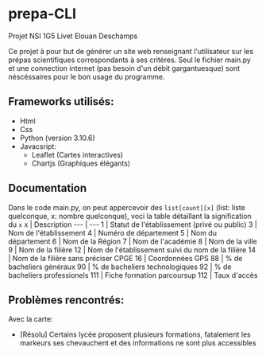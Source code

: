 # prepa-CLI
Projet NSI 1G5 Livet Elouan Deschamps

Ce projet à pour but de générer un site web renseignant l'utilisateur sur les prépas scientifiques correspondants à ses critères.
Seul le fichier main.py et une connection internet (pas besoin d'un débit gargantuesque) sont néscéssaires pour le bon usage du programme.

## Frameworks utilisés:
* Html
* Css
* Python (version 3.10.6)
* Javacsript:
    * Leaflet (Cartes interactives)
    * Chartjs (Graphiques élégants) 

## Documentation
Dans le code main.py, on peut appercevoir des `list[count][x]` (list: liste quelconque, x: nombre quelconque), voci la table détaillant la signification du `x` 
x | Description
 --- | --- 
1 | Statut de l'établissement (privé ou public)
3 | Nom de l'établissement
4 | Numéro de département
5 | Nom du département
6 | Nom de la Région
7 | Nom de l'académie
8 | Nom de la ville
9 | Nom de la filière
12 | Nom de l'établissement suivi du nom de la filière
14 | Nom de la filière sans préciser CPGE
16 | Coordonnées GPS
88 | % de bacheliers généraux
90 | % de bacheliers technologiques
92 | % de bacheliers professionels
111 | Fiche formation parcoursup
112 | Taux d'accès
## Problèmes rencontrés:
Avec la carte:
* [Résolu] Certains lycée proposent plusieurs formations, fatalement les markeurs ses chevauchent et des informations ne sont plus accessibles

